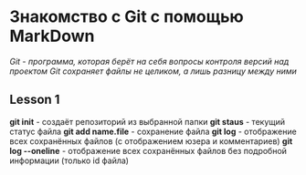 # Знакомство с Git с помощью MarkDown
*Git - программа, которая берёт на себя вопросы контроля версий над проектом*
*Git сохраняет файлы не целиком, а лишь разницу между ними*
## Lesson 1
**git init** - создаёт репозиторий из выбранной папки
**git staus** - текущий статус файла
**git add name.file** - сохранение файла
**git log** - отображение всех сохранённых файлов (с отображением юзера и комментариев)
**git log --oneline** - отображение всех сохранённых файлов без подробной информации (только id файла)
